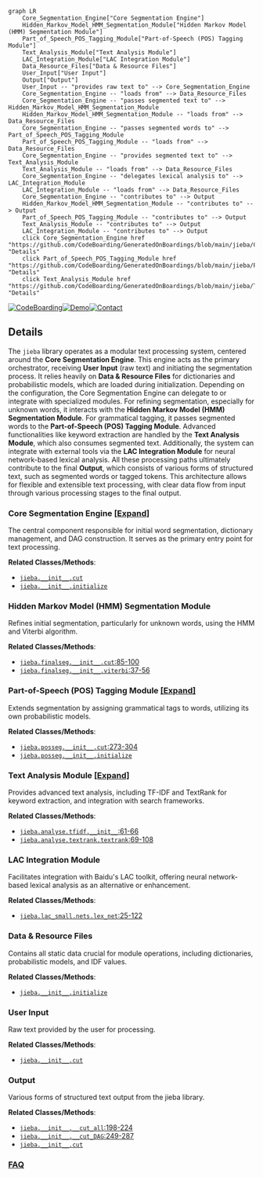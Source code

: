 ```mermaid
graph LR
    Core_Segmentation_Engine["Core Segmentation Engine"]
    Hidden_Markov_Model_HMM_Segmentation_Module["Hidden Markov Model (HMM) Segmentation Module"]
    Part_of_Speech_POS_Tagging_Module["Part-of-Speech (POS) Tagging Module"]
    Text_Analysis_Module["Text Analysis Module"]
    LAC_Integration_Module["LAC Integration Module"]
    Data_Resource_Files["Data & Resource Files"]
    User_Input["User Input"]
    Output["Output"]
    User_Input -- "provides raw text to" --> Core_Segmentation_Engine
    Core_Segmentation_Engine -- "loads from" --> Data_Resource_Files
    Core_Segmentation_Engine -- "passes segmented text to" --> Hidden_Markov_Model_HMM_Segmentation_Module
    Hidden_Markov_Model_HMM_Segmentation_Module -- "loads from" --> Data_Resource_Files
    Core_Segmentation_Engine -- "passes segmented words to" --> Part_of_Speech_POS_Tagging_Module
    Part_of_Speech_POS_Tagging_Module -- "loads from" --> Data_Resource_Files
    Core_Segmentation_Engine -- "provides segmented text to" --> Text_Analysis_Module
    Text_Analysis_Module -- "loads from" --> Data_Resource_Files
    Core_Segmentation_Engine -- "delegates lexical analysis to" --> LAC_Integration_Module
    LAC_Integration_Module -- "loads from" --> Data_Resource_Files
    Core_Segmentation_Engine -- "contributes to" --> Output
    Hidden_Markov_Model_HMM_Segmentation_Module -- "contributes to" --> Output
    Part_of_Speech_POS_Tagging_Module -- "contributes to" --> Output
    Text_Analysis_Module -- "contributes to" --> Output
    LAC_Integration_Module -- "contributes to" --> Output
    click Core_Segmentation_Engine href "https://github.com/CodeBoarding/GeneratedOnBoardings/blob/main/jieba/Core_Segmentation_Engine.md" "Details"
    click Part_of_Speech_POS_Tagging_Module href "https://github.com/CodeBoarding/GeneratedOnBoardings/blob/main/jieba/Part_of_Speech_POS_Tagging_Module.md" "Details"
    click Text_Analysis_Module href "https://github.com/CodeBoarding/GeneratedOnBoardings/blob/main/jieba/Text_Analysis_Module.md" "Details"
```

[![CodeBoarding](https://img.shields.io/badge/Generated%20by-CodeBoarding-9cf?style=flat-square)](https://github.com/CodeBoarding/GeneratedOnBoardings)[![Demo](https://img.shields.io/badge/Try%20our-Demo-blue?style=flat-square)](https://www.codeboarding.org/demo)[![Contact](https://img.shields.io/badge/Contact%20us%20-%20contact@codeboarding.org-lightgrey?style=flat-square)](mailto:contact@codeboarding.org)

## Details

The `jieba` library operates as a modular text processing system, centered around the **Core Segmentation Engine**. This engine acts as the primary orchestrator, receiving **User Input** (raw text) and initiating the segmentation process. It relies heavily on **Data & Resource Files** for dictionaries and probabilistic models, which are loaded during initialization. Depending on the configuration, the Core Segmentation Engine can delegate to or integrate with specialized modules. For refining segmentation, especially for unknown words, it interacts with the **Hidden Markov Model (HMM) Segmentation Module**. For grammatical tagging, it passes segmented words to the **Part-of-Speech (POS) Tagging Module**. Advanced functionalities like keyword extraction are handled by the **Text Analysis Module**, which also consumes segmented text. Additionally, the system can integrate with external tools via the **LAC Integration Module** for neural network-based lexical analysis. All these processing paths ultimately contribute to the final **Output**, which consists of various forms of structured text, such as segmented words or tagged tokens. This architecture allows for flexible and extensible text processing, with clear data flow from input through various processing stages to the final output.

### Core Segmentation Engine [[Expand]](./Core_Segmentation_Engine.md)
The central component responsible for initial word segmentation, dictionary management, and DAG construction. It serves as the primary entry point for text processing.


**Related Classes/Methods**:

- <a href="https://github.com/fxsjy/jieba/blob/master/jieba/__init__.py" target="_blank" rel="noopener noreferrer">`jieba.__init__.cut`</a>
- <a href="https://github.com/fxsjy/jieba/blob/master/jieba/__init__.py" target="_blank" rel="noopener noreferrer">`jieba.__init__.initialize`</a>


### Hidden Markov Model (HMM) Segmentation Module
Refines initial segmentation, particularly for unknown words, using the HMM and Viterbi algorithm.


**Related Classes/Methods**:

- <a href="https://github.com/fxsjy/jieba/blob/master/jieba/finalseg/__init__.py#L85-L100" target="_blank" rel="noopener noreferrer">`jieba.finalseg.__init__.cut`:85-100</a>
- <a href="https://github.com/fxsjy/jieba/blob/master/jieba/finalseg/__init__.py#L37-L56" target="_blank" rel="noopener noreferrer">`jieba.finalseg.__init__.viterbi`:37-56</a>


### Part-of-Speech (POS) Tagging Module [[Expand]](./Part_of_Speech_POS_Tagging_Module.md)
Extends segmentation by assigning grammatical tags to words, utilizing its own probabilistic models.


**Related Classes/Methods**:

- <a href="https://github.com/fxsjy/jieba/blob/master/jieba/posseg/__init__.py#L273-L304" target="_blank" rel="noopener noreferrer">`jieba.posseg.__init__.cut`:273-304</a>
- <a href="https://github.com/fxsjy/jieba/blob/master/jieba/posseg/__init__.py" target="_blank" rel="noopener noreferrer">`jieba.posseg.__init__.initialize`</a>


### Text Analysis Module [[Expand]](./Text_Analysis_Module.md)
Provides advanced text analysis, including TF-IDF and TextRank for keyword extraction, and integration with search frameworks.


**Related Classes/Methods**:

- <a href="https://github.com/fxsjy/jieba/blob/master/jieba/analyse/tfidf.py#L61-L66" target="_blank" rel="noopener noreferrer">`jieba.analyse.tfidf.__init__`:61-66</a>
- <a href="https://github.com/fxsjy/jieba/blob/master/jieba/analyse/textrank.py#L69-L108" target="_blank" rel="noopener noreferrer">`jieba.analyse.textrank.textrank`:69-108</a>


### LAC Integration Module
Facilitates integration with Baidu's LAC toolkit, offering neural network-based lexical analysis as an alternative or enhancement.


**Related Classes/Methods**:

- <a href="https://github.com/fxsjy/jieba/blob/master/jieba/lac_small/nets.py#L25-L122" target="_blank" rel="noopener noreferrer">`jieba.lac_small.nets.lex_net`:25-122</a>


### Data & Resource Files
Contains all static data crucial for module operations, including dictionaries, probabilistic models, and IDF values.


**Related Classes/Methods**:

- <a href="https://github.com/fxsjy/jieba/blob/master/jieba/__init__.py" target="_blank" rel="noopener noreferrer">`jieba.__init__.initialize`</a>


### User Input
Raw text provided by the user for processing.


**Related Classes/Methods**:

- <a href="https://github.com/fxsjy/jieba/blob/master/jieba/__init__.py" target="_blank" rel="noopener noreferrer">`jieba.__init__.cut`</a>


### Output
Various forms of structured text output from the jieba library.


**Related Classes/Methods**:

- <a href="https://github.com/fxsjy/jieba/blob/master/jieba/__init__.py#L198-L224" target="_blank" rel="noopener noreferrer">`jieba.__init__.__cut_all`:198-224</a>
- <a href="https://github.com/fxsjy/jieba/blob/master/jieba/__init__.py#L249-L287" target="_blank" rel="noopener noreferrer">`jieba.__init__.__cut_DAG`:249-287</a>
- <a href="https://github.com/fxsjy/jieba/blob/master/jieba/__init__.py" target="_blank" rel="noopener noreferrer">`jieba.__init__.cut`</a>




### [FAQ](https://github.com/CodeBoarding/GeneratedOnBoardings/tree/main?tab=readme-ov-file#faq)